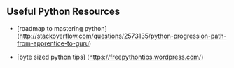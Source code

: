 ## Useful Python Resources

+ [roadmap to mastering python] (http://stackoverflow.com/questions/2573135/python-progression-path-from-apprentice-to-guru)

+ [byte sized python tips] (https://freepythontips.wordpress.com/)
